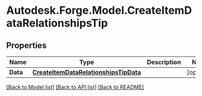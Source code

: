 # Autodesk.Forge.Model.CreateItemDataRelationshipsTip
## Properties

Name | Type | Description | Notes
------------ | ------------- | ------------- | -------------
**Data** | [**CreateItemDataRelationshipsTipData**](CreateItemDataRelationshipsTipData.md) |  | [optional] 

[[Back to Model list]](../README.md#documentation-for-models) [[Back to API list]](../README.md#documentation-for-api-endpoints) [[Back to README]](../README.md)


